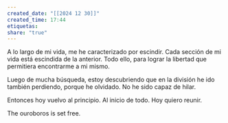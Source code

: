 ```yaml
---
created_date: "[[2024 12 30]]"
created_time: 17:44
etiquetas: 
share: "true"
---
```

A lo largo de mi vida, me he caracterizado por escindir. Cada sección de mi vida está escindida de la anterior. Todo ello, para lograr la libertad que permitiera encontrarme a mi mismo. 

Luego de mucha búsqueda, estoy descubriendo que en la división he ido también perdiendo, porque he olvidado. No he sido capaz de hilar.

Entonces hoy vuelvo al principio. Al inicio de todo. Hoy quiero reunir.

The ouroboros is set free.

